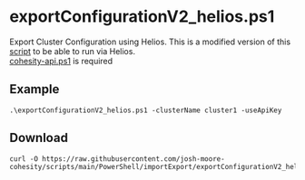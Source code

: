 # **exportConfigurationV2_helios.ps1**

   Export Cluster Configuration using Helios.  This is a modified version of this [script](https://github.com/bseltz-cohesity/scripts/blob/master/powershell/importExport/exportConfigurationV2.ps1) to be able to run via Helios. <br />
   [cohesity-api.ps1](https://github.com/bseltz-cohesity/scripts/tree/master/powershell/cohesity-api) is required 

## **Example**

    .\exportConfigurationV2_helios.ps1 -clusterName cluster1 -useApiKey
    
## **Download**
    curl -O https://raw.githubusercontent.com/josh-moore-cohesity/scripts/main/PowerShell/importExport/exportConfigurationV2_helios
